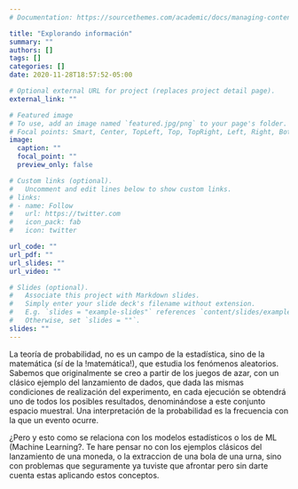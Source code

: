 ```yaml
---
# Documentation: https://sourcethemes.com/academic/docs/managing-content/

title: "Explorando información"
summary: ""
authors: []
tags: []
categories: []
date: 2020-11-28T18:57:52-05:00

# Optional external URL for project (replaces project detail page).
external_link: ""

# Featured image
# To use, add an image named `featured.jpg/png` to your page's folder.
# Focal points: Smart, Center, TopLeft, Top, TopRight, Left, Right, BottomLeft, Bottom, BottomRight.
image:
  caption: ""
  focal_point: ""
  preview_only: false

# Custom links (optional).
#   Uncomment and edit lines below to show custom links.
# links:
# - name: Follow
#   url: https://twitter.com
#   icon_pack: fab
#   icon: twitter

url_code: ""
url_pdf: ""
url_slides: ""
url_video: ""

# Slides (optional).
#   Associate this project with Markdown slides.
#   Simply enter your slide deck's filename without extension.
#   E.g. `slides = "example-slides"` references `content/slides/example-slides.md`.
#   Otherwise, set `slides = ""`.
slides: ""
---
```


La teoría de probabilidad, no es un campo de la estadística, sino de la matemática (sí de la !matemática!), que estudia los fenómenos aleatorios. Sabemos que originalmente se creo a partir de los juegos de azar, con un clásico ejemplo del lanzamiento de dados, que dada las mismas condiciones de realización del experimento, en cada ejecución se obtendrá uno de todos los posibles resultados, denominándose a este conjunto espacio muestral. Una interpretación de la probabilidad es la frecuencia con la que un evento ocurre.

¿Pero y esto como se relaciona con los modelos estadísticos o los de ML (Machine Learning?. Te hare pensar no con los ejemplos clásicos del lanzamiento de una moneda, o la extraccion de una bola de una urna, sino con problemas que seguramente ya tuviste que afrontar pero sin darte cuenta estas aplicando estos conceptos.
